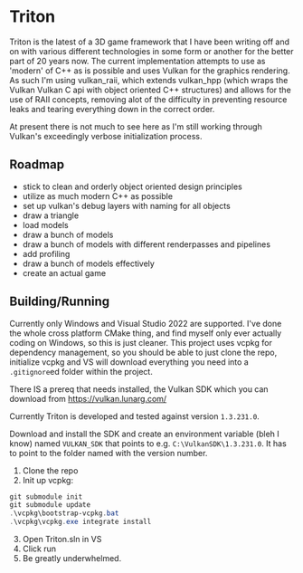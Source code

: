 # Triton

Triton is the latest of a 3D game framework that I have been writing off and on with various different technologies
in some form or another for the better part of 20 years now.  The current implementation attempts to use as 
'modern' of C++ as is possible and uses Vulkan for the graphics rendering.  As such I'm using vulkan_raii, which
extends vulkan_hpp (which wraps the Vulkan Vulkan C api with object oriented C++ structures) and allows for the 
use of RAII concepts, removing alot of the difficulty in preventing resource leaks and tearing everything down
in the correct order.

At present there is not much to see here as I'm still working through Vulkan's exceedingly verbose initialization
process.

## Roadmap

- stick to clean and orderly object oriented design principles
- utilize as much modern C++ as possible
- set up vulkan's debug layers with naming for all objects
- draw a triangle
- load models
- draw a bunch of models
- draw a bunch of models with different renderpasses and pipelines
- add profiling
- draw a bunch of models effectively
- create an actual game

## Building/Running

Currently only Windows and Visual Studio 2022 are supported.  I've done the whole cross platform CMake thing, and 
find myself only ever actually coding on Windows, so this is just cleaner.  This project uses vcpkg for dependency
management, so you should be able to just clone the repo, initialize vcpkg and VS will download everything you need
into a `.gitignore`ed folder within the project.

There IS a prereq that needs installed, the Vulkan SDK which you can download from https://vulkan.lunarg.com/

Currently Triton is developed and tested against version `1.3.231.0`.

Download and install the SDK and create an environment variable (bleh I know) named `VULKAN_SDK` that points to e.g.
`C:\VulkanSDK\1.3.231.0`.  It has to point to the folder named with the version number.

1. Clone the repo
2. Init up vcpkg:
```PowerShell
git submodule init
git submodule update
.\vcpkg\bootstrap-vcpkg.bat
.\vcpkg\vcpkg.exe integrate install
```
3. Open Triton.sln in VS
4. Click run
5. Be greatly underwhelmed.
